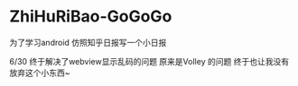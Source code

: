 # ZhiHuRiBao-GoGoGo
为了学习android 仿照知乎日报写一个小日报

6/30 终于解决了webview显示乱码的问题 原来是Volley 的问题 
终于也让我没有放弃这个小东西~
